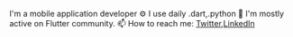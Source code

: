 I'm a mobile application developer
  ⚙️ I use daily .dart,.python
  👯 I'm mostly active on Flutter community.
  📫 How to reach me: [Twitter](https://twitter.com/hasanrahman55),[LinkedIn](https://www.linkedin.com/in/hasanrahman55/)
